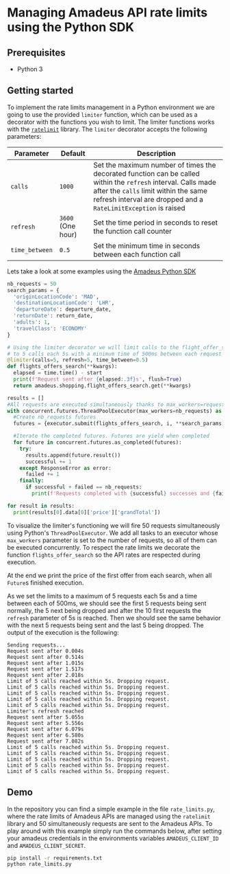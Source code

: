 # Managing Amadeus API rate limits using the Python SDK

## Prerequisites
* Python 3

## Getting started
To implement the rate limits management in a Python environment we are going to use the provided `limiter` function, which can be used as a decorator with the functions you wish to limit. The limiter functions works with the [`ratelimit`](https://pypi.org/project/ratelimit/) library. The `limiter` decorator accepts the following parameters:

| Parameter | Default | Description |
|-----------|---------|-------------|
|`calls`    | `1000`   | Set the maximum number of times the decorated function can be called within the `refresh` interval. Calls made after the `calls` limit within the same refresh interval are dropped and a `RateLimitException` is raised |
|`refresh`  | `3600` (One hour)   | Set the time period in seconds to reset the function call counter |
|`time_between`    | `0.5` | Set the minimum time in seconds between each function call |

Lets take a look at some examples using the [Amadeus Python SDK](https://github.com/amadeus4dev/amadeus-python)

```python
nb_requests = 50
search_params = {
  'originLocationCode': 'MAD',
  'destinationLocationCode': 'LHR',
  'departureDate': departure_date,
  'returnDate': return_date,
  'adults': 1,
  'travelClass': 'ECONOMY'
}

# Using the limiter decorator we will limit calls to the flight_offer_search API
# to 5 calls each 5s with a minimum time of 500ms between each request
@limiter(calls=5, refresh=5, time_between=0.5)
def flights_offers_search(**kwargs):
  elapsed = time.time() - start
  print(f'Request sent after {elapsed:.3f}s', flush=True)
  return amadeus.shopping.flight_offers_search.get(**kwargs)

results = []
#All requests are executed simultaneously thanks to max_workers=request_nb
with concurrent.futures.ThreadPoolExecutor(max_workers=nb_requests) as executor:
  #Create nb_requests futures
  futures = {executor.submit(flights_offers_search, i, **search_params): i for i in range(nb_requests)}

  #Iterate the completed futures. Futures are yield when completed
  for future in concurrent.futures.as_completed(futures):
    try:
      results.append(future.result())
      successful += 1
    except ResponseError as error:
      failed += 1
    finally:
      if successful + failed == nb_requests:
        print(f'Requests completed with {successful} successes and {failed} fails')

for result in results:
  print(results[0].data[0]['price']['grandTotal'])

```

To visualize the limiter's functioning we will fire 50 requests simultaneously using Python's `ThreadPoolExecutor`.
We add all tasks to an executor whose `max_workers` parameter is set to the number of requests, so all of them can be executed concurrently. To respect the rate limits we decorate the function `flights_offer_search` so the API rates are respected during execution.

At the end we print the price of the first offer from each search, when all `Future`s finished execution.

As we set the limits to a maximum of 5 requests each 5s and a time between each of 500ms, we should see the first 5 requests being sent normally, the 5 next being dropped and after the 10 first requests the `refresh` parameter of 5s is reached. Then we should see the same behavior with the next 5 requests being sent and the last 5 being dropped. The output of the execution is the following:

```
Sending requests...
Request sent after 0.004s
Request sent after 0.514s
Request sent after 1.015s
Request sent after 1.517s
Request sent after 2.018s
Limit of 5 calls reached within 5s. Dropping request.
Limit of 5 calls reached within 5s. Dropping request.
Limit of 5 calls reached within 5s. Dropping request.
Limit of 5 calls reached within 5s. Dropping request.
Limit of 5 calls reached within 5s. Dropping request.
Limiter's refresh reached
Request sent after 5.055s
Request sent after 5.556s
Request sent after 6.079s
Request sent after 6.580s
Request sent after 7.082s
Limit of 5 calls reached within 5s. Dropping request.
Limit of 5 calls reached within 5s. Dropping request.
Limit of 5 calls reached within 5s. Dropping request.
Limit of 5 calls reached within 5s. Dropping request.
Limit of 5 calls reached within 5s. Dropping request.
```

## Demo

In the repository you can find a simple example in the file `rate_limits.py`, where the rate limits of Amadeus APIs are managed using the `ratelimit` library and 50 simultaneously requests are sent to the Amadeus APIs. To play around with this example simply run the commands below, after setting your amadeus credentials in the environments variables `AMADEUS_CLIENT_ID` and `AMADEUS_CLIENT_SECRET`.

```bash
pip install -r requirements.txt
python rate_limits.py
```